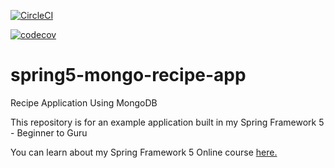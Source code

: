 [![CircleCI](https://circleci.com/gh/elhadjibarry/spring5-mongo-recipe-app.svg?style=svg)](https://circleci.com/gh/elhadjibarry/spring5-mongo-recipe-app)

[![codecov](https://codecov.io/gh/elhadjibarry/spring5-mongo-recipe-app/branch/master/graph/badge.svg)](https://codecov.io/gh/elhadjibarry/spring5-mongo-recipe-app)

# spring5-mongo-recipe-app
Recipe Application Using MongoDB

This repository is for an example application built in my Spring Framework 5 - Beginner to Guru

You can learn about my Spring Framework 5 Online course [here.](http://courses.springframework.guru/p/spring-framework-5-begginer-to-guru/?product_id=363173)